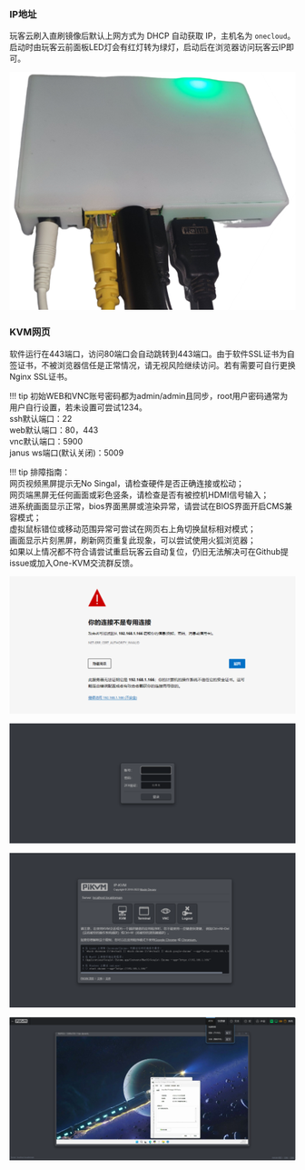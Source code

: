 ### IP地址

玩客云刷入直刷镜像后默认上网方式为 DHCP 自动获取 IP，主机名为 `onecloud`。启动时由玩客云前面板LED灯会有红灯转为绿灯，启动后在浏览器访问玩客云IP即可。

![image-20240621005943231](./img/image-20240621005943231.png)

### KVM网页

软件运行在443端口，访问80端口会自动跳转到443端口。由于软件SSL证书为自签证书，不被浏览器信任是正常情况，请无视风险继续访问。若有需要可自行更换Nginx SSL证书。

!!! tip
    初始WEB和VNC账号密码都为admin/admin且同步，root用户密码通常为用户自行设置，若未设置可尝试1234。<br>ssh默认端口：22<br>web默认端口：80，443<br>vnc默认端口：5900<br>janus ws端口(默认关闭)：5009

!!! tip
    排障指南：<br>网页视频黑屏提示无No Singal，请检查硬件是否正确连接或松动；<br>网页端黑屏无任何画面或彩色竖条，请检查是否有被控机HDMI信号输入；<br>进系统画面显示正常，bios界面黑屏或渲染异常，请尝试在BIOS界面开启CMS兼容模式；<br>虚拟鼠标错位或移动范围异常可尝试在网页右上角切换鼠标相对模式；<br>画面显示片刻黑屏，刷新网页重复此现象，可以尝试使用火狐浏览器；<br>如果以上情况都不符合请尝试重启玩客云自动复位，仍旧无法解决可在Github提issue或加入One-KVM交流群反馈。



![img](./img/1717946886150-48.png)

![img](./img/1717946094180-7.png)

![img](./img/1717946094181-8.png)

![img](./img/1717946876987-45.png)